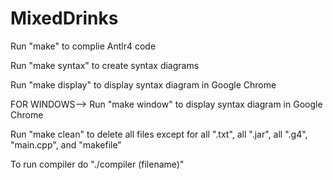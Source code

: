 # MixedDrinks

Run "make" to complie Antlr4 code

Run "make syntax" to create syntax diagrams

Run "make display" to display syntax diagram in Google Chrome

FOR WINDOWS--> Run "make window" to display syntax diagram in Google Chrome

Run "make clean" to delete all files except for all ".txt", all ".jar", all ".g4", "main.cpp", and "makefile"

To run compiler do "./compiler (filename)"
